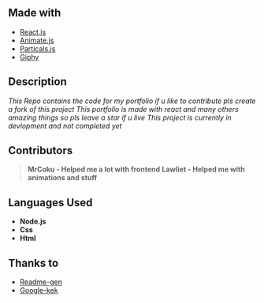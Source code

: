 
## Made with
  * [React.js](https://github.com/facebook/React)
  * [Animate.js](https://github.com/jshjohnson/animate)
  * [Particals.js](https://github.com/VincentGarreau/particles.js/)
  * [Giphy](https://giphy.com/)


## Description 

*This Repo contains the code for my portfolio if u like to contribute pls create a fork of this project*
*This portfolio is made with react and many others amazing things so pls leave a star if u live*
*This project is currently in devlopment and not completed yet*


## Contributors
> **MrCoku - Helped me a lot with frontend**
> **Lawliet - Helped me with animations and stuff**


## Languages Used
* **Node.js**
* **Css**
* **Html**


## Thanks to 
  * [Readme-gen](https://github.com/jannverduzco/09-Professional-README-Generator/blob/main/README.md)
  * [Google-kek](https://google.com/)